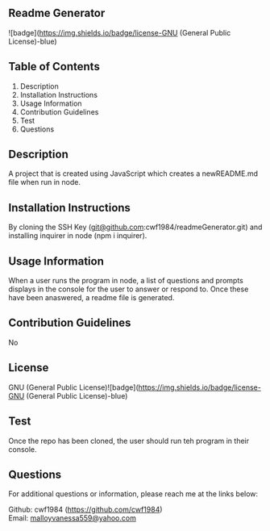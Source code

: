 ## Readme Generator 
  
  ![badge](https://img.shields.io/badge/license-GNU (General Public License)-blue)

  ## Table of Contents
  1. Description
  2. Installation Instructions
  3. Usage Information
  4. Contribution Guidelines
  5. Test
  6. Questions

  ## Description
  A project that is created using JavaScript which creates a newREADME.md file when run in node.

  ## Installation Instructions
  By cloning the SSH Key (git@github.com:cwf1984/readmeGenerator.git) and installing inquirer in node (npm i inquirer).

  ## Usage Information
  When a user runs the program in node, a list of questions and prompts displays in the console for the user to answer or respond to. Once these have been anaswered, a readme file is generated.

  ## Contribution Guidelines
  No

  ## License
  GNU (General Public License)![badge](https://img.shields.io/badge/license-GNU (General Public License)-blue)

  ## Test
  Once the repo has been cloned, the user should run teh program in their console.

  ## Questions
  For additional questions or information, please reach me at the links below:
  
  Github: cwf1984 (https://github.com/cwf1984)
  <br>
  Email: malloyvanessa559@yahoo.com

